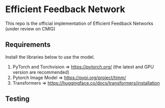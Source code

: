 # Efficient Feedback Network

This repo is the official implementation of Efficient Feedback Networks (under review on CMIG)

## Requirements
Install the libraries below to use the model.
1. PyTorch and Torchvision => https://pytorch.org/ (the latest and GPU version are recommended)
2. Pytorch Image Model => https://pypi.org/project/timm/
3. Transformers => https://huggingface.co/docs/transformers/installation

## Testing
